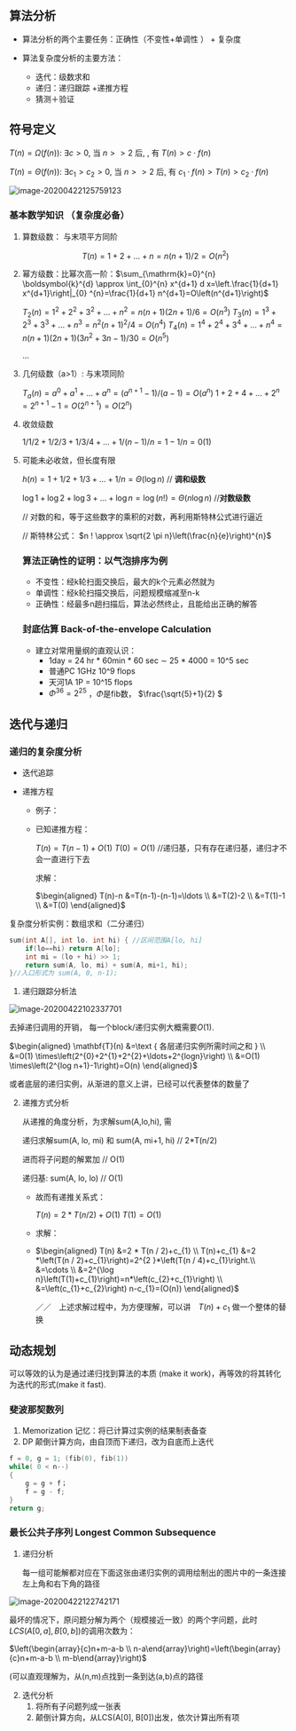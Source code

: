## 算法分析

- 算法分析的两个主要任务：正确性（不变性+单调性 ） + 复杂度

- 算法复杂度分析的主要方法：
  - 迭代：级数求和
  - 递归：递归跟踪 +递推方程
  - 猜测＋验证

## 符号定义

$T(n)=\Omega(f(n)):$
$\exists c>0,$ 当 $n>>2$ 后, $,$ 有 $T(n)>c \cdot f(n)$



$T(n)=\Theta(f(n)):$
$\exists c_{1}>c_{2}>0,$ 当 $n>>2$ 后, 有 $c_{1} \cdot f(n)>T(n)>c_{2} \cdot f(n)$

![image-20200422125759123](img/c1_intro/time_complexity.png)

### 基本数学知识 （复杂度必备）

1. 算数级数： 与末项平方同阶

   $$T(n)=1+2+\ldots+n=n(n+1) / 2=O\left(n^{2}\right)$$

2. 幂方级数：比幂次高一阶：$\sum_{\mathrm{k}=0}^{n} \boldsymbol{k}^{d} \approx \int_{0}^{n} x^{d+1} d x=\left.\frac{1}{d+1} x^{d+1}\right|_{0} ^{n}=\frac{1}{d+1} n^{d+1}=O\left(n^{d+1}\right)$

   $T_{2}(n)=1^{2}+2^{2}+3^{2}+\dots+n^{2}=n(n+1)(2 n+1) / 6=O\left(n^{3}\right)$
   $T_{3}(n)=1^{3}+2^{3}+3^{3}+\dots+n^{3}=n^{2}(n+1)^{2} / 4=O\left(n^{4}\right)$
   $T_{4}(n)=1^{4}+2^{4}+3^{4}+\ldots+n^{4}=n(n+1)(2 n+1)\left(3 n^{2}+3 n-1\right) / 30=O\left(n^{5}\right)$

   ...

3. 几何级数（a>1）: 与末项同阶

   $T_{a}(n)=a^{0}+a^{1}+\dots+a^{n}=\left(a^{n+1}-1\right) /(a-1)=O\left(a^{n}\right)$
   $1+2+4+\ldots+2^{n}=2^{n+1}-1=O\left(2^{n+1}\right)=O\left(2^{n}\right)$

4. 收敛级数

   $1/1 / 2+1 / 2 / 3+1 / 3 / 4+\ldots+1 /(n-1) / n=1-1 / n=0(1)$

5. 可能未必收敛，但长度有限

   $h(n)=1+1 / 2+1 / 3+\ldots+1 / n=\Theta(\log n)$   // **调和级数**

   $\log 1+\log 2+\log 3+\ldots+\log n=\log (n !)=\Theta(n \log n)$ //**对数级数**

   // 对数的和，等于这些数字的乘积的对数，再利用斯特林公式进行逼近

   //  斯特林公式： $n ! \approx \sqrt{2 \pi n}\left(\frac{n}{e}\right)^{n}$

   ###  算法正确性的证明：以气泡排序为例

   - 不变性：经k轮扫面交换后，最大的k个元素必然就为
   - 单调性：经k轮扫描交换后，问题规模缩减至n-k
   - 正确性：经最多n趟扫描后，算法必然终止，且能给出正确的解答

   ### 封底估算 Back-of-the-envelope Calculation

   - 建立对常用量纲的直观认识：
     - 1day = 24 hr * 60min * 60 sec $\sim$ 25 * 4000 = 10^5 sec
     - 普通PC 1GHz 10^9 flops
     - 天河1A 1P = 10^15 flops
     - $\Phi^{36}=2^{25}$ ，$\Phi$是fib数， $\frac{\sqrt{5}+1}{2} $

## 迭代与递归

### 递归的复杂度分析

- 迭代追踪

- 递推方程

  - 例子：

  - 已知递推方程：

    $T(n)=T(n-1)+O(1)$
    $T(0)=O(1)$  //递归基，只有存在递归基，递归才不会一直进行下去

    求解： 

    $\begin{aligned} T(n)-n &=T(n-1)-(n-1)=\ldots \\ &=T(2)-2 \\ &=T(1)-1 \\ &=T(0) \end{aligned}$

复杂度分析实例：数组求和（二分递归）

```cpp
sum(int A[], int lo. int hi) { //区间范围A[lo, hi]
    if(lo==hi) return A[lo];
    int mi = (lo + hi) >> 1;
    return sum(A, lo, mi) + sum(A, mi+1, hi);
}//入口形式为 sum(A, 0, n-1);
```

1. 递归跟踪分析法

![image-20200422102337701](img/c1_intro/recursion_trace_divide_conqure)

去掉递归调用的开销， 每一个block/递归实例大概需要$O(1)$.

$\begin{aligned} \mathbf{T}(n) &=\text { 各层递归实例所需时间之和 } \\ &=0(1) \times\left(2^{0}+2^{1}+2^{2}+\ldots+2^{logn}\right) \\ &=O(1) \times\left(2^{log n+1}-1\right)=O(n) \end{aligned}$

或者底层的递归实例，从渐进的意义上讲，已经可以代表整体的数量了

2. 递推方式分析

   从递推的角度分析，为求解sum(A,lo,hi), 需

   递归求解sum(A, lo, mi) 和 sum(A, mi+1, hi)				// 2*T(n/2)

   进而将子问题的解累加                                                // O(1)

   递归基: sum(A, lo, lo) 												// O(1)

   - 故而有递推关系式：

     $T(n)=2 * T(n / 2)+O(1)$
     $T(1)=O(1)$

   - 求解：

   - $\begin{aligned} T(n) &=2 * T(n / 2)+c_{1} \\ T(n)+c_{1} &=2 *\left(T(n / 2)+c_{1}\right)=2^{2 }*\left(T(n / 4)+c_{1}\right.\\ &=\cdots \\ &=2^{\log n}\left(T(1)+c_{1}\right)=n*\left(c_{2}+c_{1}\right) \\ &=\left(c_{1}+c_{2}\right) n-c_{1}=(O(n)) \end{aligned}$

     ／／　上述求解过程中，为方便理解，可以讲　$T(n)+c_1$ 做一个整体的替换



## 动态规划

可以等效的认为是通过递归找到算法的本质 (make it work)，再等效的将其转化为迭代的形式(make it fast).

### 斐波那契数列

1. Memorization 记忆：将已计算过实例的结果制表备查
2. DP 颠倒计算方向，由自顶而下递归，改为自底而上迭代

```cpp
f = 0, g = 1; (fib(0), fib(1))
while( 0 < n--)
{
    g = g + f；
    f = g - f;
}
return g;
```

### 最长公共子序列 Longest Common Subsequence

1. 递归分析

   每一组可能解都对应在下面这张由递归实例的调用绘制出的图片中的一条连接左上角和右下角的路径

![image-20200422122742171](img/c1_intro/cls)

最坏的情况下，原问题分解为两个（规模接近一致）的两个字问题，此时$L C S(A[0, a], B[0, b])$的调用次数为：

$\left(\begin{array}{c}n+m-a-b \\ n-a\end{array}\right)=\left(\begin{array}{c}n+m-a-b \\ m-b\end{array}\right)$

(可以直观理解为，从(n,m)点找到一条到达(a,b)点的路径

2. 迭代分析
   1. 将所有子问题列成一张表
   2. 颠倒计算方向，从LCS(A[0], B[0])出发，依次计算出所有项